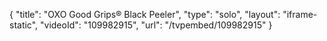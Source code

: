 {
    "title": "OXO Good Grips&reg; Black Peeler",
    "type": "solo",
    "layout": "iframe-static",
    "videoId": "109982915",
    "url": "\/tvpembed\/109982915"
}